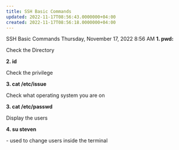 ```yaml
---
title: SSH Basic Commands
updated: 2022-11-17T08:56:43.0000000+04:00
created: 2022-11-17T08:56:18.0000000+04:00
---
```


SSH Basic Commands
Thursday, November 17, 2022
8:56 AM
**1. pwd:**

Check the Directory

**2. id**

Check the privilege

**3. cat /etc/issue**

Check what operating system you are on

**3. cat /etc/passwd**

Display the users

**4. su steven**

\- used to change users inside the terminal
